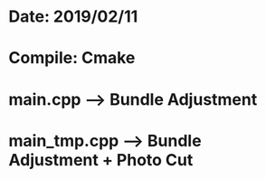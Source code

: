 # Date: 2019/02/11
# Compile: Cmake
# main.cpp --> Bundle Adjustment
# main_tmp.cpp --> Bundle Adjustment + Photo Cut 

